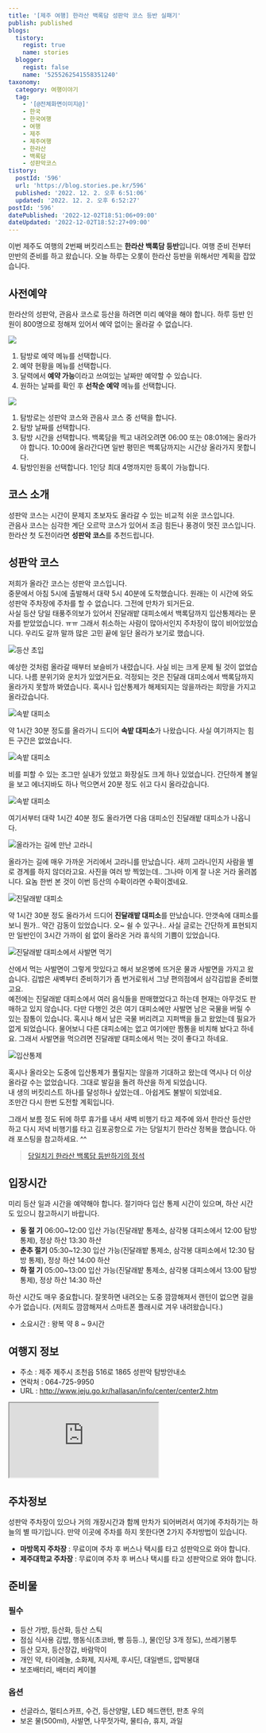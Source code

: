 ```yaml
---
title: '[제주 여행] 한라산 백록담 성판악 코스 등반 실패기'
publish: published
blogs:
  tistory:
    regist: true
    name: stories
  blogger:
    regist: false
    name: '5255262541558351240'
taxonomy:
  category: 여행이야기
  tag:
    - '[@전체화면이미지@]'
    - 한국
    - 한국여행
    - 여행
    - 제주
    - 제주여행
    - 한라산
    - 백록담
    - 성판악코스
tistory:
  postId: '596'
  url: 'https://blog.stories.pe.kr/596'
  published: '2022. 12. 2. 오후 6:51:06'
  updated: '2022. 12. 2. 오후 6:52:27'
postId: '596'
datePublished: '2022-12-02T18:51:06+09:00'
dateUpdated: '2022-12-02T18:52:27+09:00'
---
```



이번 제주도 여행의 2번째 버킷리스트는 **한라산 백록담 등반**입니다. 여행 준비 전부터 만반의 준비를 하고 왔습니다. 오늘 하루는 오롯이 한라산 등반을 위해서만 계획을 잡았습니다.

## 사전예약

한라산의 성판악, 관음사 코스로 등산을 하려면 미리 예약을 해야 합니다. 하루 등반 인원이 800명으로 정해져 있어서 예약 없이는 올라갈 수 없습니다.

![](images/2022-12-02-17-06-54.png)

1. 탐방로 예약 메뉴를 선택합니다.
2. 예약 현황을 메뉴를 선택합니다.
3. 달력에서 **예약 가능**이라고 쓰여있는 날짜만 예약할 수 있습니다.
4. 원하는 날짜를 확인 후 **선착순 예약** 메뉴를 선택합니다.

![](images/2022-12-02-17-10-55.png)

1. 탐방로는 성판악 코스와 관음사 코스 중 선택을 합니다.
2. 탐방 날짜를 선택합니다.
3. 탐방 시간을 선택합니다. 백록담을 찍고 내려오려면 06:00 또는 08:01에는 올라가야 합니다. 10:00에 올라간다면 일반 평민은 백록담까지는 시간상 올라가지 못합니다.
4. 탐방인원을 선택합니다. 1인당 최대 4명까지만 등록이 가능합니다.

## 코스 소개

성판악 코스는 시간이 문제지 초보자도 올라갈 수 있는 비교적 쉬운 코스입니다.  
관음사 코스는 심각한 계단 오르막 코스가 있어서 조금 힘든나 풍경이 멋진 코스입니다.  
한라산 첫 도전이라면 **성판악 코스**를 추천드립니다.

## 성판악 코스

저희가 올라간 코스는 성판악 코스입니다.  
중문에서 아침 5시에 출발해서 대략 5시 40분에 도착했습니다. 원래는 이 시간에 와도 성판악 주차장에 주차를 할 수 없습니다. 그전에 만차가 되거든요.  
사실 등산 당일 태풍주의보가 있어서 진달래밭 대피소에서 백록담까지 입산통제라는 문자를 받았었습니다. ㅠㅠ 그래서 취소하는 사람이 많아서인지 주차장이 많이 비어있었습니다. 우리도 갈까 말까 많은 고민 끝에 일단 올라가 보기로 했습니다.

![등산 초입](./images/njo2_20220915_065442-01.jpeg)

예상한 것처럼 올라갈 때부터 보슬비가 내렸습니다. 사실 비는 크게 문제 될 것이 없었습니다. 나름 분위기와 운치가 있었거든요. 걱정되는 것은 진달래 대피소에서 백록담까지 올라가지 못할까 봐였습니다. 혹시나 입산통제가 해제되지는 않을까라는 희망을 가지고 올라갔습니다.

![속밭 대피소](./images/njo2_20220915_081629-01.jpeg)

약 1시간 30분 정도를 올라가니 드디어 **속밭 대피소**가 나왔습니다. 사실 여기까지는 힘든 구간은 없었습니다.

![속밭 대피소](./images/njo2_20220915_082048-01.jpeg)

비를 피할 수 있는 조그만 실내가 있었고 화장실도 크게 하나 있었습니다. 간단하게 볼일을 보고 에너지바도 하나 먹으면서 20분 정도 쉬고 다시 올라갔습니다.

![속밭 대피소](./images/njo2_20220915_081701-01.jpeg)

여기서부터 대략 1시간 40분 정도 올라가면 다음 대피소인 진달래밭 대피소가 나옵니다.

![올라가는 길에 만난 고라니](./images/njo2_20220915_085007-01.jpeg)

올라가는 길에 매우 가까운 거리에서 고라니를 만났습니다. 새끼 고라니인지 사람을 별로 경계를 하지 않더라고요. 사진을 여러 방 찍었는데.. 그나마 이게 잘 나온 거라 올려봅니다. 요놈 한번 본 것이 이번 등산의 수확이라면 수확이겠네요.

![진달래밭 대피소](./images/njo2_20220915_094718-01.jpeg)

약 1시간 30분 정도 올라가서 드디어 **진달래밭 대피소**를 만났습니다. 안갯속에 대피소를 보니 뭔가.. 약간 감동이 있었습니다. 오~ 쉴 수 있구나.. 사실 글로는 간단하게 표현되지만 일반인이 3시간 가까이 쉼 없이 올라온 거라 휴식의 기쁨이 있었습니다.

![진달래밭 대피소에서 사발면 먹기](./images/njo2_20220915_095608-01.jpeg)

산에서 먹는 사발면이 그렇게 맛있다고 해서 보온병에 뜨거운 물과 사발면을 가지고 왔습니다. 김밥은 새벽부터 준비하기가 좀 번거로워서 그냥 편의점에서 삼각김밥을 준비했고요.  
예전에는 진달래밭 대피소에서 여러 음식들을 판매했었다고 하는데 현재는 아무것도 판매하고 있지 않습니다. 다만 다행인 것은 여기 대피소에만 사발면 남은 국물을 버릴 수 있는 잠통이 있습니다. 혹시나 해서 남은 국물 버리려고 지퍼백을 들고 왔었는데 필요가 없게 되었습니다. 물어보니 다른 대피소에는 없고 여기에만 짬통을 비치해 놨다고 하네요. 그래서 사발면을 먹으려면 진달래밭 대피소에서 먹는 것이 좋다고 하네요.

![입산통제](./images/njo2_20220915_104040-01.jpeg)

혹시나 올라오는 도중에 입산통제가 풀릴지는 않을까 기대하고 왔는데 역시나 더 이상 올라갈 수는 없었습니다. 그대로 발길을 돌려 하산을 하게 되었습니다.  
내 생의 버킷리스트 하나를 달성하나 싶었는데.. 아쉽게도 불발이 되었네요.  
조만간 다시 한번 도전할 계획입니다.

그래서 보름 정도 뒤에 하루 휴가를 내서 새벽 비행기 타고 제주에 와서 한라산 등산만 하고 다시 저녁 비행기를 타고 김포공항으로 가는 당일치기 한라산 정복을 했습니다. 아래 포스팅을 참고하세요. ^^

> [당일치기 한라산 백록담 등반하기의 정석](https://blog.stories.pe.kr/582)

## 입장시간

미리 등산 일과 시간을 예약해야 합니다.
절기마다 입산 통제 시간이 있으며, 하산 시간도 있으니 참고하시기 바랍니다.

- **동 절 기** 06:00~12:00 입산 가능(진달래밭 통제소, 삼각봉 대피소에서 12:00 탐방 통제), 정상 하산 13:30 하산
- **춘추 절기** 05:30~12:30 입산 가능(진달래밭 통제소, 삼각봉 대피소에서 12:30 탐방 통제), 정상 하산 14:00 하산
- **하 절 기** 05:00~13:00 입산 가능(진달래밭 통제소, 삼각봉 대피소에서 13:00 탐방 통제), 정상 하산 14:30 하산

하산 시간도 매우 중요합니다. 잘못하면 내려오는 도중 깜깜해져서 랜턴이 없으면 걸을 수가 없습니다. (저희도 깜깜해져서 스마트폰 플래시로 겨우 내려왔습니다.)

- 소요시간 : 왕복 약 8 ~ 9시간

## 여행지 정보

- 주소 : 제주 제주시 조천읍 516로 1865 성판악 탐방안내소
- 연락처 : 064-725-9950
- URL : http://www.jeju.go.kr/hallasan/info/center/center2.htm

<div class='embed-responsive embed-responsive-16by9'>
<iframe src='https://www.google.com/maps/embed?pb=!1m18!1m12!1m3!1d1665.7343672981428!2d126.61809105820168!3d33.38493333482389!2m3!1f0!2f0!3f0!3m2!1i1024!2i768!4f13.1!3m3!1m2!1s0x350d01e5e191fd53%3A0xb8a0605f4b3126c5!2z7ZWc65287IKw6rWt66a96rO17JuQIOyEse2MkOyVhSDtg5DrsKnslYjrgrTshow!5e0!3m2!1sko!2skr!4v1669972201856!5m2!1sko!2skr' class='embed-responsive-item' allowfullscreen></iframe>
</div>

## 주차정보

성판악 주차장이 있으나 거의 개장시간과 함께 만차가 되어버려서 여기에 주차하기는 하늘의 별 따기입니다.
만약 이곳에 주차를 하지 못한다면 2가지 주차방법이 있습니다.

- **마방목지 주차장** : 무료이며 주차 후 버스나 택시를 타고 성판악으로 와야 합니다.
- **제주대학교 주차장** : 무료이며 주차 후 버스나 택시를 타고 성판악으로 와야 합니다.

## 준비물

### 필수

- 등산 가방, 등산화, 등산 스틱
- 점심 식사용 김밥, 행동식(초코바, 빵 등등..), 물(인당 3개 정도), 쓰레기봉투
- 등산 모자, 등산장갑, 바람막이
- 개인 약, 타이레놀, 소화제, 지사제, 후시딘, 대일밴드, 압박붕대
- 보조배터리, 배터리 케이블

### 옵션

- 선글라스, 멀티스카프, 수건, 등산양말, LED 헤드랜턴, 판초 우의
- 보온 물(500ml), 사발면, 나무젓가락, 물티슈, 휴지, 과일
